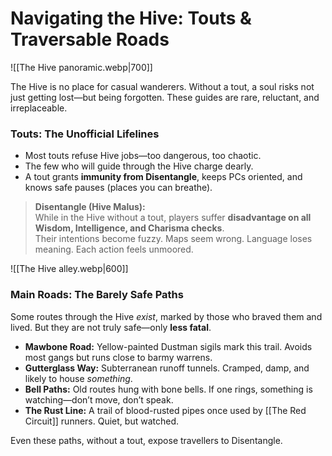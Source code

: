 # **Navigating the Hive: Touts & Traversable Roads**

![[The Hive panoramic.webp|700]]

The Hive is no place for casual wanderers. Without a tout, a soul risks not just getting lost—but being forgotten. These guides are rare, reluctant, and irreplaceable.

### Touts: The Unofficial Lifelines

- Most touts refuse Hive jobs—too dangerous, too chaotic.
- The few who will guide through the Hive charge dearly.
- A tout grants **immunity from Disentangle**, keeps PCs oriented, and knows safe pauses (places you can breathe).

> **Disentangle (Hive Malus):**  
> While in the Hive without a tout, players suffer **disadvantage on all Wisdom, Intelligence, and Charisma checks**.  
> Their intentions become fuzzy. Maps seem wrong. Language loses meaning. Each action feels unmoored.

![[The Hive alley.webp|600]]

### Main Roads: The Barely Safe Paths

Some routes through the Hive _exist_, marked by those who braved them and lived. But they are not truly safe—only **less fatal**.

- **Mawbone Road:** Yellow-painted Dustman sigils mark this trail. Avoids most gangs but runs close to barmy warrens.
- **Gutterglass Way:** Subterranean runoff tunnels. Cramped, damp, and likely to house _something_.
- **Bell Paths:** Old routes hung with bone bells. If one rings, something is watching—don’t move, don’t speak.
- **The Rust Line:** A trail of blood-rusted pipes once used by [[The Red Circuit]] runners. Quiet, but watched.

Even these paths, without a tout, expose travellers to Disentangle.